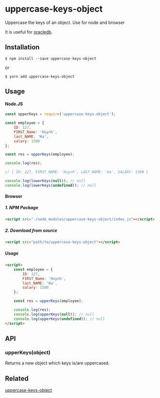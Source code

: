 # uppercase-keys-object
Uppercase the keys of an object. Use for node and browser

It is useful for [oracledb](https://github.com/oracle/node-oracledb).

## Installation

`$ npm install --save uppercase-keys-object`

or

`$ yarn add uppercase-keys-object`


## Usage

#### Node.JS

```js
const upperKeys = require('uppercase-keys-object');

const employee = {
	ID: 127,
	FIRST_Name: 'Huynh',
	last_NAME: 'Ha',
	salary: 1500
};

const res = upperKeys(employee);

console.log(res);

// { ID: 127, FIRST_NAME: 'Huynh', LAST_NAME: 'Ha', SALARY: 1500 }

console.log(lowerKeys(null)); // null
console.log(lowerKeys(undefined)); // null
```

#### Browser
##### 1. NPM Package
```html
<script src="./node_modules/uppercase-keys-object/index.js"></script>
```
##### 2. Download from source
```html
<script src="path/to/uppercase-keys-object"></script>
```
##### Usage
```html
<script>
	const employee = {
		ID: 127,
		FIRST_Name: 'Huynh',
		last_NAME: 'Ha',
		salary: 1500
	};

	const res = upperKeys(employee);

	console.log(res);
	console.log(upperKeys(null)); // null
	console.log(upperKeys(undefined)); // null
</script>
```

## API

### upperKeys(object)

Returns a new object which keys is/are uppercased.


## Related
[uppercase-keys-object](https://github.com/huynhsamha/uppercase-keys-object)
